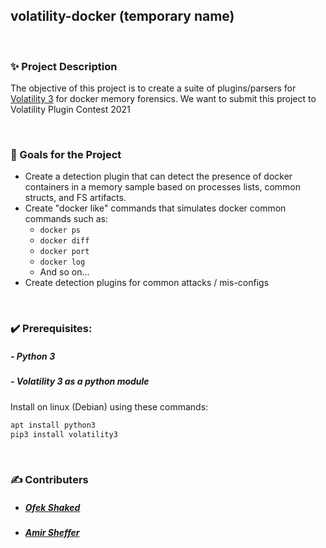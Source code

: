## volatility-docker (temporary name)

<br>

### ✨ Project Description

The objective of this project is to create a suite of plugins/parsers for [Volatility 3](https://github.com/volatilityfoundation/volatility3) for docker memory forensics.
We want to submit this project to Volatility Plugin Contest 2021

<br>

### 🎯 Goals for the Project

- Create a detection plugin that can detect the presence of docker containers in a memory sample based on processes lists, common structs, and FS artifacts.
- Create "docker like" commands that simulates docker common commands such as: 
    - `docker ps`
    - `docker diff`
    - `docker port`
    - `docker log`
    - And so on...
- Create detection plugins for common attacks / mis-configs

<br>

### ✔️ Prerequisites:

##### - Python 3 
##### - Volatility 3 as a python module

Install on linux (Debian) using these commands:

```bash
apt install python3
pip3 install volatility3
```

<br>

### ✍️ Contributers

- ##### [Ofek Shaked](https://github.com/oshaked1)
- ##### [Amir Sheffer](https://github.com/amir9339)
